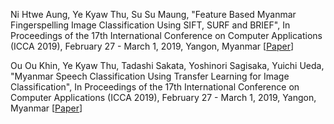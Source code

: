 Ni Htwe Aung, Ye Kyaw Thu, Su Su Maung, "Feature Based Myanmar Fingerspelling Image Classification Using SIFT, SURF and BRIEF",
In Proceedings of the 17th International Conference on Computer Applications (ICCA 2019), February 27 - March 1, 2019, 
Yangon, Myanmar [[Paper](https://github.com/ye-kyaw-thu/papers/blob/master/ICCA2019/paper_for_upload_1.pdf)]  

Ou Ou Khin, Ye Kyaw Thu, Tadashi Sakata, Yoshinori Sagisaka, Yuichi Ueda, "Myanmar Speech Classification Using 
Transfer Learning for Image Classification", In Proceedings of the 17th International Conference on 
Computer Applications (ICCA 2019), February 27 - March 1, 2019, Yangon, Myanmar [[Paper](https://github.com/ye-kyaw-thu/papers/blob/master/ICCA2019/MyanmarSpeechClassificationUsingTransferLearningForImageClassification.pdf)]  
